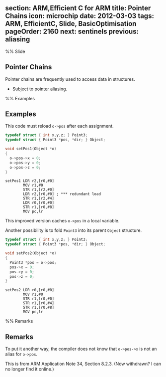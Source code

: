 section: ARM,Efficient C for ARM
title: Pointer Chains
icon: microchip
date: 2012-03-03
tags: ARM, EfficientC, Slide, BasicOptimisation
pageOrder: 2160
next: sentinels
previous: aliasing
----

%% Slide

## Pointer Chains

Pointer chains are frequently used to access data in structures.

* Subject to [pointer aliasing](/arm/efficient-c-for-arm/aliasing.html).

%% Examples

## Examples

This code must reload `o->pos` after each assignment.

``` c
typedef struct { int x,y,z; } Point3;
typedef struct { Point3 *pos, *dir; } Object;

void setPos1(Object *o)
{
  o->pos->x = 0;
  o->pos->y = 0;
  o->pos->z = 0;
}
```

``` arm
setPos1 LDR r2,[r0,#0]
        MOV r1,#0
        STR r1,[r2,#0]
        LDR r2,[r0,#0] ; *** redundant load
        STR r1,[r2,#4]
        LDR r0,[r0,#0]
        STR r1,[r0,#8]
        MOV pc,lr
```

This improved version caches `o->pos` in a local variable.

Another possibility is to fold `Point3` into its parent `Object` structure.

``` c
typedef struct { int x,y,z; } Point3;
typedef struct { Point3 *pos, *dir; } Object;

void setPos2(Object *o)
{
  Point3 *pos = o->pos;
  pos->x = 0;
  pos->y = 0;
  pos->z = 0;
}
```

``` arm
setPos2 LDR r0,[r0,#0]
        MOV r1,#0
        STR r1,[r0,#0]
        STR r1,[r0,#4]
        STR r1,[r0,#8]
        MOV pc,lr
```

%% Remarks

## Remarks

To put it another way, the compiler does not know that `o->pos->x` is not an
alias for `o->pos`.

This is from ARM Application Note 34, Section 8.2.3. (Now withdrawn? I can no
longer find it online.)

